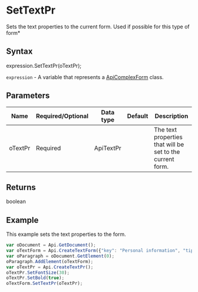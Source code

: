 # SetTextPr

Sets the text properties to the current form.
Used if possible for this type of form*

## Syntax

expression.SetTextPr(oTextPr);

`expression` - A variable that represents a [ApiComplexForm](../ApiComplexForm.md) class.

## Parameters

| **Name** | **Required/Optional** | **Data type** | **Default** | **Description** |
| ------------- | ------------- | ------------- | ------------- | ------------- |
| oTextPr | Required | ApiTextPr |  | The text properties that will be set to the current form. |

## Returns

boolean

## Example

This example sets the text properties to the form.

```javascript
var oDocument = Api.GetDocument();
var oTextForm = Api.CreateTextForm({"key": "Personal information", "tip": "Enter your first name", "required": true, "placeholder": "First name", "comb": true, "maxCharacters": 10, "cellWidth": 3, "multiLine": false, "autoFit": false});
var oParagraph = oDocument.GetElement(0);
oParagraph.AddElement(oTextForm);
var oTextPr = Api.CreateTextPr();
oTextPr.SetFontSize(30);
oTextPr.SetBold(true);
oTextForm.SetTextPr(oTextPr);
```

